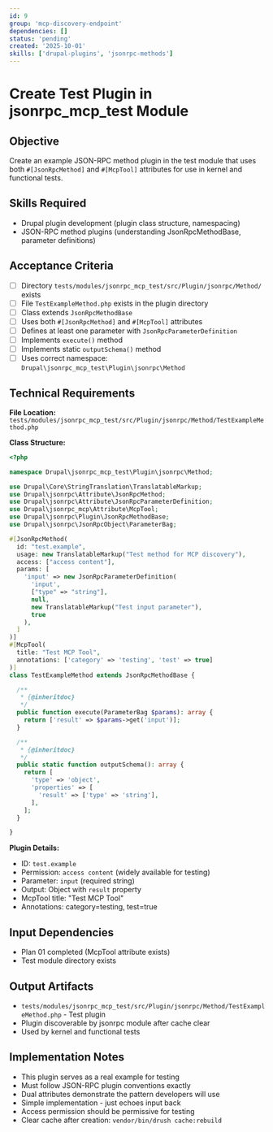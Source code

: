 ```yaml
---
id: 9
group: 'mcp-discovery-endpoint'
dependencies: []
status: 'pending'
created: '2025-10-01'
skills: ['drupal-plugins', 'jsonrpc-methods']
---
```


# Create Test Plugin in jsonrpc_mcp_test Module

## Objective

Create an example JSON-RPC method plugin in the test module that uses both `#[JsonRpcMethod]` and `#[McpTool]` attributes for use in kernel and functional tests.

## Skills Required

- Drupal plugin development (plugin class structure, namespacing)
- JSON-RPC method plugins (understanding JsonRpcMethodBase, parameter definitions)

## Acceptance Criteria

- [ ] Directory `tests/modules/jsonrpc_mcp_test/src/Plugin/jsonrpc/Method/` exists
- [ ] File `TestExampleMethod.php` exists in the plugin directory
- [ ] Class extends `JsonRpcMethodBase`
- [ ] Uses both `#[JsonRpcMethod]` and `#[McpTool]` attributes
- [ ] Defines at least one parameter with `JsonRpcParameterDefinition`
- [ ] Implements `execute()` method
- [ ] Implements static `outputSchema()` method
- [ ] Uses correct namespace: `Drupal\jsonrpc_mcp_test\Plugin\jsonrpc\Method`

## Technical Requirements

**File Location:** `tests/modules/jsonrpc_mcp_test/src/Plugin/jsonrpc/Method/TestExampleMethod.php`

**Class Structure:**

```php
<?php

namespace Drupal\jsonrpc_mcp_test\Plugin\jsonrpc\Method;

use Drupal\Core\StringTranslation\TranslatableMarkup;
use Drupal\jsonrpc\Attribute\JsonRpcMethod;
use Drupal\jsonrpc\Attribute\JsonRpcParameterDefinition;
use Drupal\jsonrpc_mcp\Attribute\McpTool;
use Drupal\jsonrpc\Plugin\JsonRpcMethodBase;
use Drupal\jsonrpc\JsonRpcObject\ParameterBag;

#[JsonRpcMethod(
  id: "test.example",
  usage: new TranslatableMarkup("Test method for MCP discovery"),
  access: ["access content"],
  params: [
    'input' => new JsonRpcParameterDefinition(
      'input',
      ["type" => "string"],
      null,
      new TranslatableMarkup("Test input parameter"),
      true
    ),
  ]
)]
#[McpTool(
  title: "Test MCP Tool",
  annotations: ['category' => 'testing', 'test' => true]
)]
class TestExampleMethod extends JsonRpcMethodBase {

  /**
   * {@inheritdoc}
   */
  public function execute(ParameterBag $params): array {
    return ['result' => $params->get('input')];
  }

  /**
   * {@inheritdoc}
   */
  public static function outputSchema(): array {
    return [
      'type' => 'object',
      'properties' => [
        'result' => ['type' => 'string'],
      ],
    ];
  }

}
```

**Plugin Details:**

- ID: `test.example`
- Permission: `access content` (widely available for testing)
- Parameter: `input` (required string)
- Output: Object with `result` property
- McpTool title: "Test MCP Tool"
- Annotations: category=testing, test=true

## Input Dependencies

- Plan 01 completed (McpTool attribute exists)
- Test module directory exists

## Output Artifacts

- `tests/modules/jsonrpc_mcp_test/src/Plugin/jsonrpc/Method/TestExampleMethod.php` - Test plugin
- Plugin discoverable by jsonrpc module after cache clear
- Used by kernel and functional tests

## Implementation Notes

- This plugin serves as a real example for testing
- Must follow JSON-RPC plugin conventions exactly
- Dual attributes demonstrate the pattern developers will use
- Simple implementation - just echoes input back
- Access permission should be permissive for testing
- Clear cache after creation: `vendor/bin/drush cache:rebuild`
